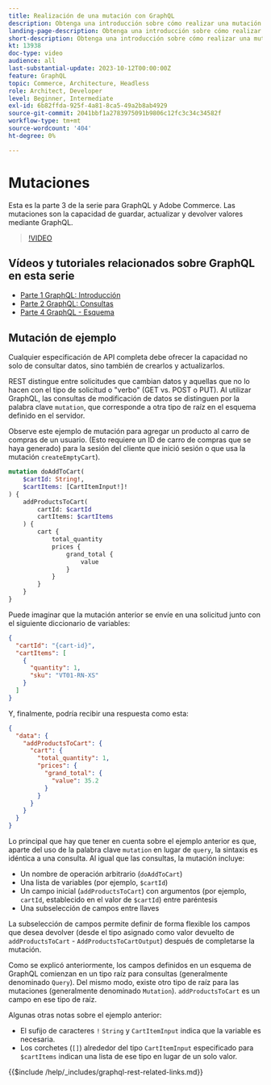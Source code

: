```yaml
---
title: Realización de una mutación con GraphQL
description: Obtenga una introducción sobre cómo realizar una mutación usando GraphQL en Adobe Commerce y  [!DNL Magento Open Source]. Realice su primera mutación utilizando llamadas al POST.
landing-page-description: Obtenga una introducción sobre cómo realizar una mutación usando GraphQL en Adobe Commerce y  [!DNL Magento Open Source]. Realice su primera mutación utilizando llamadas al POST.
short-description: Obtenga una introducción sobre cómo realizar una mutación usando GraphQL en Adobe Commerce y  [!DNL Magento Open Source]. Realice su primera mutación utilizando llamadas al POST.
kt: 13938
doc-type: video
audience: all
last-substantial-update: 2023-10-12T00:00:00Z
feature: GraphQL
topic: Commerce, Architecture, Headless
role: Architect, Developer
level: Beginner, Intermediate
exl-id: 6b82ffda-925f-4a81-8ca5-49a2b8ab4929
source-git-commit: 2041bbf1a2783975091b9806c12fc3c34c34582f
workflow-type: tm+mt
source-wordcount: '404'
ht-degree: 0%

---
```


# Mutaciones

Esta es la parte 3 de la serie para GraphQL y Adobe Commerce. Las mutaciones son la capacidad de guardar, actualizar y devolver valores mediante GraphQL.


>[!VIDEO](https://video.tv.adobe.com/v/3424121?learn=on)

## Vídeos y tutoriales relacionados sobre GraphQL en esta serie

* [Parte 1 GraphQL: Introducción](../graphql-rest/intro-graphql.md)
* [Parte 2 GraphQL: Consultas](../graphql-rest/graphql-queries.md)
* [Parte 4 GraphQL - Esquema](../graphql-rest/graphql-schema.md)

## Mutación de ejemplo

Cualquier especificación de API completa debe ofrecer la capacidad no solo de consultar datos, sino también de crearlos y actualizarlos.

REST distingue entre solicitudes que cambian datos y aquellas que no lo hacen con el tipo de solicitud o &quot;verbo&quot; (GET vs. POST o PUT).
Al utilizar GraphQL, las consultas de modificación de datos se distinguen por la palabra clave `mutation`, que corresponde a otra
tipo de raíz en el esquema definido en el servidor.

Observe este ejemplo de mutación para agregar un producto al carro de compras de un usuario. (Esto requiere un ID de carro de compras que se haya generado)
para la sesión del cliente que inició sesión o que usa la mutación `createEmptyCart`).

```graphql
mutation doAddToCart(
    $cartId: String!,
    $cartItems: [CartItemInput!]!
) {
    addProductsToCart(
        cartId: $cartId
        cartItems: $cartItems
    ) {
        cart {
            total_quantity
            prices {
                grand_total {
                    value
                }
            }
        }
    }
}
```

Puede imaginar que la mutación anterior se envíe en una solicitud junto con el siguiente diccionario de variables:

```json
{
  "cartId": "{cart-id}",
  "cartItems": [
    {
      "quantity": 1,
      "sku": "VT01-RN-XS"
    }
  ]
}
```

Y, finalmente, podría recibir una respuesta como esta:

```json
{
  "data": {
    "addProductsToCart": {
      "cart": {
        "total_quantity": 1,
        "prices": {
          "grand_total": {
            "value": 35.2
          }
        }
      }
    }
  }
}
```

Lo principal que hay que tener en cuenta sobre el ejemplo anterior es que, aparte del uso de la palabra clave `mutation` en lugar de `query`,
la sintaxis es idéntica a una consulta. Al igual que las consultas, la mutación incluye:

* Un nombre de operación arbitrario (`doAddToCart`)
* Una lista de variables (por ejemplo, `$cartId`)
* Un campo inicial (`addProductsToCart`) con argumentos (por ejemplo, `cartId`, establecido en el valor de `$cartId`) entre paréntesis
* Una subselección de campos entre llaves

La subselección de campos permite definir de forma flexible los campos que desea devolver (desde el tipo asignado como
valor devuelto de `addProductsToCart` - `AddProductsToCartOutput`) después de completarse la mutación.

Como se explicó anteriormente, los campos definidos en un esquema de GraphQL comienzan en un tipo raíz para consultas (generalmente denominado `Query`). Del mismo modo,
existe otro tipo de raíz para las mutaciones (generalmente denominado `Mutation`). `addProductsToCart` es un campo
en ese tipo de raíz.

Algunas otras notas sobre el ejemplo anterior:

* El sufijo de caracteres `!` `String` y `CartItemInput` indica que la variable es necesaria.
* Los corchetes (`[]`) alrededor del tipo `CartItemInput` especificado para `$cartItems` indican una lista
de ese tipo en lugar de un solo valor.

{{$include /help/_includes/graphql-rest-related-links.md}}
